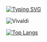 [![Typing SVG](https://readme-typing-svg.herokuapp.com?color=%2336BCF7&lines=Data+Engineer)](https://git.io/typing-svg)

![Vivaldi](https://img.shields.io/badge/Vivaldi-EF3939?style=for-the-badge&logo=Vivaldi&logoColor=white)

[![Top Langs](https://github-readme-stats.vercel.app/api/top-langs/?username=BADCASEONE&layout=compact)](https://github.com/anuraghazra/github-readme-stats)

